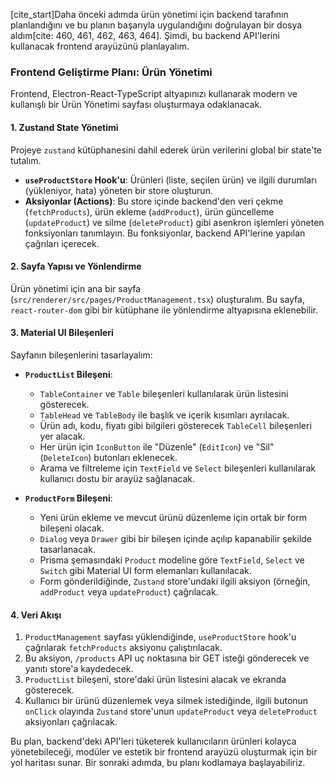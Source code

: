 [cite_start]Daha önceki adımda ürün yönetimi için backend tarafının planlandığını ve bu planın başarıyla uygulandığını doğrulayan bir dosya aldım[cite: 460, 461, 462, 463, 464]. Şimdi, bu backend API'lerini kullanacak frontend arayüzünü planlayalım.

### Frontend Geliştirme Planı: Ürün Yönetimi

Frontend, Electron-React-TypeScript altyapınızı kullanarak modern ve kullanışlı bir Ürün Yönetimi sayfası oluşturmaya odaklanacak.

#### 1. Zustand State Yönetimi
Projeye `zustand` kütüphanesini dahil ederek ürün verilerini global bir state'te tutalım.
* **`useProductStore` Hook'u**: Ürünleri (liste, seçilen ürün) ve ilgili durumları (yükleniyor, hata) yöneten bir store oluşturun.
* **Aksiyonlar (Actions)**: Bu store içinde backend'den veri çekme (`fetchProducts`), ürün ekleme (`addProduct`), ürün güncelleme (`updateProduct`) ve silme (`deleteProduct`) gibi asenkron işlemleri yöneten fonksiyonları tanımlayın. Bu fonksiyonlar, backend API'lerine yapılan çağrıları içerecek.

#### 2. Sayfa Yapısı ve Yönlendirme
Ürün yönetimi için ana bir sayfa (`src/renderer/src/pages/ProductManagement.tsx`) oluşturalım. Bu sayfa, `react-router-dom` gibi bir kütüphane ile yönlendirme altyapısına eklenebilir.

#### 3. Material UI Bileşenleri
Sayfanın bileşenlerini tasarlayalım:

* **`ProductList` Bileşeni**:
    * `TableContainer` ve `Table` bileşenleri kullanılarak ürün listesini gösterecek.
    * `TableHead` ve `TableBody` ile başlık ve içerik kısımları ayrılacak.
    * Ürün adı, kodu, fiyatı gibi bilgileri gösterecek `TableCell` bileşenleri yer alacak.
    * Her ürün için `IconButton` ile "Düzenle" (`EditIcon`) ve "Sil" (`DeleteIcon`) butonları eklenecek.
    * Arama ve filtreleme için `TextField` ve `Select` bileşenleri kullanılarak kullanıcı dostu bir arayüz sağlanacak.

* **`ProductForm` Bileşeni**:
    * Yeni ürün ekleme ve mevcut ürünü düzenleme için ortak bir form bileşeni olacak.
    * `Dialog` veya `Drawer` gibi bir bileşen içinde açılıp kapanabilir şekilde tasarlanacak.
    * Prisma şemasındaki `Product` modeline göre `TextField`, `Select` ve `Switch` gibi Material UI form elemanları kullanılacak.
    * Form gönderildiğinde, `Zustand` store'undaki ilgili aksiyon (örneğin, `addProduct` veya `updateProduct`) çağrılacak.

#### 4. Veri Akışı
1.  `ProductManagement` sayfası yüklendiğinde, `useProductStore` hook'u çağrılarak `fetchProducts` aksiyonu çalıştırılacak.
2.  Bu aksiyon, `/products` API uç noktasına bir GET isteği gönderecek ve yanıtı store'a kaydedecek.
3.  `ProductList` bileşeni, store'daki ürün listesini alacak ve ekranda gösterecek.
4.  Kullanıcı bir ürünü düzenlemek veya silmek istediğinde, ilgili butonun `onClick` olayında `Zustand` store'unun `updateProduct` veya `deleteProduct` aksiyonları çağrılacak.

Bu plan, backend'deki API'leri tüketerek kullanıcıların ürünleri kolayca yönetebileceği, modüler ve estetik bir frontend arayüzü oluşturmak için bir yol haritası sunar. Bir sonraki adımda, bu planı kodlamaya başlayabiliriz.